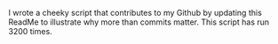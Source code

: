I wrote a cheeky script that contributes to my Github by updating this ReadMe to illustrate why more than commits matter. This script has run 3200 times.
